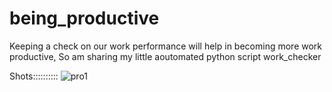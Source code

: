 # being_productive
Keeping a check on our work performance will help in becoming more work productive, So am sharing my little aoutomated python script work_checker

Shots::::::::::
![pro1](https://user-images.githubusercontent.com/41824020/53066265-ffd00c00-34f4-11e9-97e2-19a238d3523b.png)
